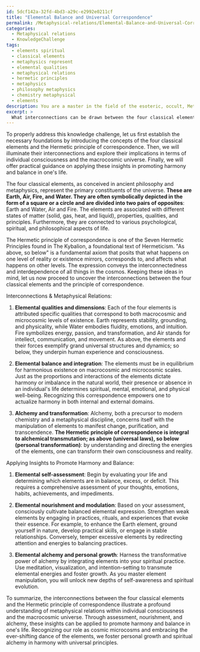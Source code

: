 ```yaml
---
id: 5dcf142a-32fd-4bd3-a29c-e2992e0211cf
title: "Elemental Balance and Universal Correspondence"
permalink: /Metaphysical-relations/Elemental-Balance-and-Universal-Correspondence/
categories:
  - Metaphysical relations
  - KnowledgeChallenge
tags:
  - elements spiritual
  - classical elements
  - metaphysics represent
  - elemental qualities
  - metaphysical relations
  - hermetic principles
  - metaphysics
  - philosophy metaphysics
  - chemistry metaphysical
  - elements
description: You are a master in the field of the esoteric, occult, Metaphysical relations and Education. You are a writer of tests, challenges, books and deep knowledge on Metaphysical relations for initiates and students to gain deep insights and understanding from. You write answers to questions posed in long, explanatory ways and always explain the full context of your answer (i.e., related concepts, formulas, examples, or history), as well as the step-by-step thinking process you take to answer the challenges. Be rigorous and thorough, and summarize the key themes, ideas, and conclusions at the end.
excerpt: > 
  What interconnections can be drawn between the four classical elements (Earth, Air, Fire, Water) in the context of the Hermetic principle of correspondence ("As above, so below") to illustrate a profound understanding of metaphysical relations within individual consciousness and the macrocosmic universe, and how would you apply these insights to promote harmony and balance in one's life?
---
```

To properly address this knowledge challenge, let us first establish the necessary foundations by introducing the concepts of the four classical elements and the Hermetic principle of correspondence. Then, we will illuminate their interconnections and explore their implications in terms of individual consciousness and the macrocosmic universe. Finally, we will offer practical guidance on applying these insights in promoting harmony and balance in one's life.

The four classical elements, as conceived in ancient philosophy and metaphysics, represent the primary constituents of the universe. **These are Earth, Air, Fire, and Water. They are often symbolically depicted in the form of a square or a circle and are divided into two pairs of opposites**: Earth and Water, Air and Fire. The elements are associated with different states of matter (solid, gas, heat, and liquid), properties, qualities, and principles. Furthermore, they are connected to various psychological, spiritual, and philosophical aspects of life.

The Hermetic principle of correspondence is one of the Seven Hermetic Principles found in The Kybalion, a foundational text of Hermeticism. "As above, so below" is a fundamental axiom that posits that what happens on one level of reality or existence mirrors, corresponds to, and affects what happens on other levels. The expression conveys the interconnectedness and interdependence of all things in the cosmos. Keeping these ideas in mind, let us now proceed to uncover the interconnections between the four classical elements and the principle of correspondence.

Interconnections & Metaphysical Relations:

1. **Elemental qualities and dimensions**: Each of the four elements is attributed specific qualities that correspond to both macrocosmic and microcosmic levels of existence. Earth represents stability, grounding, and physicality, while Water embodies fluidity, emotions, and intuition. Fire symbolizes energy, passion, and transformation, and Air stands for intellect, communication, and movement. As above, the elements and their forces exemplify grand universal structures and dynamics; so below, they underpin human experience and consciousness.

2. **Elemental balance and integration**: The elements must be in equilibrium for harmonious existence on macrocosmic and microcosmic scales. Just as the proportions and interactions of the elements dictate harmony or imbalance in the natural world, their presence or absence in an individual's life determines spiritual, mental, emotional, and physical well-being. Recognizing this correspondence empowers one to actualize harmony in both internal and external domains.

3. **Alchemy and transformation**: Alchemy, both a precursor to modern chemistry and a metaphysical discipline, concerns itself with the manipulation of elements to manifest change, purification, and transcendence. **The Hermetic principle of correspondence is integral to alchemical transmutation; as above (universal laws), so below (personal transformation)**: by understanding and directing the energies of the elements, one can transform their own consciousness and reality.

Applying Insights to Promote Harmony and Balance:

1. **Elemental self-assessment**: Begin by evaluating your life and determining which elements are in balance, excess, or deficit. This requires a comprehensive assessment of your thoughts, emotions, habits, achievements, and impediments.

2. **Elemental nourishment and modulation**: Based on your assessment, consciously cultivate balanced elemental expression. Strengthen weak elements by engaging in practices, rituals, and experiences that evoke their essence. For example, to enhance the Earth element, ground yourself in nature, develop practical skills, or engage in stable relationships. Conversely, temper excessive elements by redirecting attention and energies to balancing practices.

3. **Elemental alchemy and personal growth**: Harness the transformative power of alchemy by integrating elements into your spiritual practice. Use meditation, visualization, and intention-setting to transmute elemental energies and foster growth. As you master element manipulation, you will unlock new depths of self-awareness and spiritual evolution.

To summarize, the interconnections between the four classical elements and the Hermetic principle of correspondence illustrate a profound understanding of metaphysical relations within individual consciousness and the macrocosmic universe. Through assessment, nourishment, and alchemy, these insights can be applied to promote harmony and balance in one's life. Recognizing our role as cosmic microcosms and embracing the ever-shifting dance of the elements, we foster personal growth and spiritual alchemy in harmony with universal principles.
